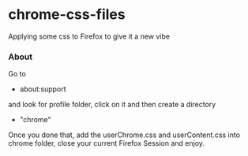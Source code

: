 # chrome-css-files
Applying some css to Firefox to give it a new vibe

### About
Go to 

- about:support

and look for profile folder, click on it and then create a directory

- "chrome"

Once you done that, add the userChrome.css and userContent.css into chrome folder, close your current Firefox Session and enjoy.
